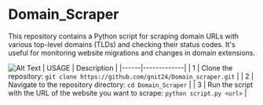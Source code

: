 # Domain_Scraper
This repository contains a Python script for scraping domain URLs with various top-level domains (TLDs) and checking their status codes. It's useful for monitoring website migrations and changes in domain extensions.

![Alt Text](https://media.giphy.com/media/i2xIqdC5bGZgDRzHHT/giphy.gif)
| USAGE | Description |
|------|-------------|
| 1    | Clone the repository: `git clone https://github.com/gnit24/Domain_scraper.git` |
| 2    | Navigate to the repository directory: `cd Domain_Scraper` |
| 3    | Run the script with the URL of the website you want to scrape: `python script.py <url>` |
